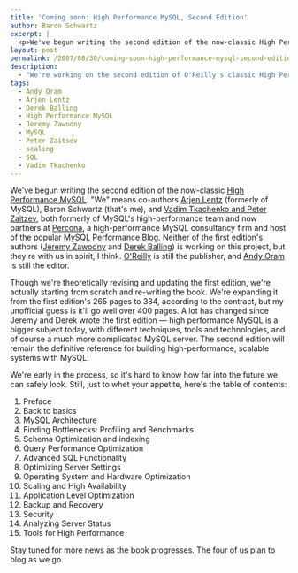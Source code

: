 ```yaml
---
title: 'Coming soon: High Performance MySQL, Second Edition'
author: Baron Schwartz
excerpt: |
  <p>We've begun writing the second edition of the now-classic High Performance MySQL.  "We" means co-authors Arjen Lentz, Baron Schwartz, Vadim Tkachenko, and Peter Zaitzev.  O'Reilly is still the publisher, and Andy Oram is still the editor.  With a team like this, I think the second edition will be a book you don't want to miss.  Though in theory we're revising the first edition, the truth is we're starting from scratch and re-writing the book, and significantly expanding it at the same time.  A lot has changed since Jeremy and Derek wrote the first edition.  Today's MySQL deployments push the limits further than many people thought possible a few years ago. We'll teach you how they do it.</p>
layout: post
permalink: /2007/08/30/coming-soon-high-performance-mysql-second-edition/
description:
  - "We're working on the second edition of O'Reilly's classic High Performance MySQL."
tags:
  - Andy Oram
  - Arjen Lentz
  - Derek Balling
  - High Performance MySQL
  - Jeremy Zawodny
  - MySQL
  - Peter Zaitsev
  - scaling
  - SQL
  - Vadim Tkachenko
---
```

We've begun writing the second edition of the now-classic [High Performance MySQL][1]. "We" means co-authors [Arjen Lentz][2] (formerly of MySQL), Baron Schwartz (that's me), and [Vadim Tkachenko and Peter Zaitzev][3], both formerly of MySQL's high-performance team and now partners at [Percona][4], a high-performance MySQL consultancy firm and host of the popular [MySQL Performance Blog][3]. Neither of the first edition's authors ([Jeremy Zawodny][5] and [Derek Balling][6]) is working on this project, but they're with us in spirit, I think. [O'Reilly][7] is still the publisher, and [Andy Oram][8] is still the editor.

Though we're theoretically revising and updating the first edition, we're actually starting from scratch and re-writing the book. We're expanding it from the first edition's 265 pages to 384, according to the contract, but my unofficial guess is it'll go well over 400 pages. A lot has changed since Jeremy and Derek wrote the first edition &#8212; high performance MySQL is a bigger subject today, with different techniques, tools and technologies, and of course a much more complicated MySQL server. The second edition will remain the definitive reference for building high-performance, scalable systems with MySQL.

We're early in the process, so it's hard to know how far into the future we can safely look. Still, just to whet your appetite, here's the table of contents:

1.  Preface
2.  Back to basics
3.  MySQL Architecture
4.  Finding Bottlenecks: Profiling and Benchmarks
5.  Schema Optimization and indexing
6.  Query Performance Optimization
7.  Advanced SQL Functionality
8.  Optimizing Server Settings
9.  Operating System and Hardware Optimization
10. Scaling and High Availability
11. Application Level Optimization
12. Backup and Recovery
13. Security
14. Analyzing Server Status
15. Tools for High Performance

Stay tuned for more news as the book progresses. The four of us plan to blog as we go.

 [1]: http://www.amazon.com/gp/product/0596101716/105-0152911-3339656?ie=UTF8&#038;tag=xaprb-20&#038;linkCode=xm2&#038;camp=1789&#038;creativeASIN=0596101716
 [2]: http://lentz.com.au/
 [3]: http://www.mysqlperformanceblog.com/
 [4]: http://www.percona.com/
 [5]: http://jeremy.zawodny.com/
 [6]: http://www.oreillynet.com/pub/au/1759
 [7]: http://www.oreilly.com/
 [8]: http://www.oreillynet.com/pub/au/36
